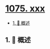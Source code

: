 # [1075. xxx](https://github.com/Tdahuyou/TNotes.leetcode/tree/main/notes/1075.%20xxx)

<!-- region:toc -->

- [1. 📝 概述](#1--概述)

<!-- endregion:toc -->

## 1. 📝 概述
